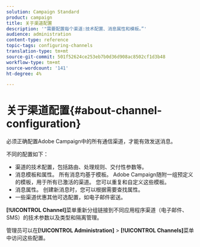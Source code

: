 ```yaml
---
solution: Campaign Standard
product: campaign
title: 关于渠道配置
description: '"需要配置每个渠道:技术配置、消息属性和模板。”'
audience: administration
content-type: reference
topic-tags: configuring-channels
translation-type: tm+mt
source-git-commit: 501f52624ce253eb7b0d36d908ac8502cf1d3b48
workflow-type: tm+mt
source-wordcount: '141'
ht-degree: 4%

---
```



# 关于渠道配置{#about-channel-configuration}

必须正确配置Adobe Campaign中的所有通信渠道，才能有效发送消息。

不同的配置如下：

* 渠道的技术配置，包括路由、处理规则、交付性参数等。
* 消息模板和属性。 所有消息均基于模板。 Adobe Campaign随附一组预定义的模板，用于所有已激活的渠道。 您可以重复和自定义这些模板。
* 消息属性。 创建新消息时，您可以根据需要查找属性。
* 一些渠道优惠其他可选配置，如电子邮件密送。

**[!UICONTROL Channel]**&#x200B;菜单重新分组链接到不同应用程序渠道（电子邮件、SMS）的技术参数以及类型和隔离管理。

管理员可以在&#x200B;**[!UICONTROL Administration]** > **[!UICONTROL Channels]**&#x200B;菜单中访问这些配置。
